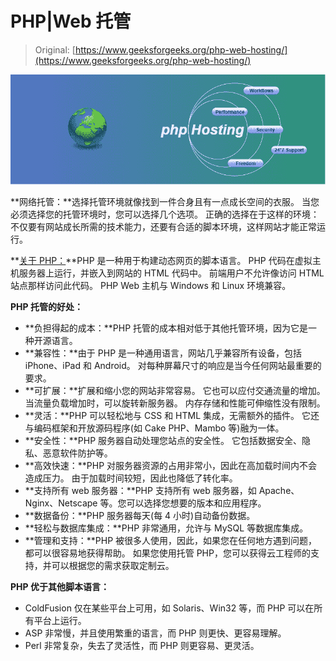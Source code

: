 # PHP|Web 托管

> Original: [https://www.geeksforgeeks.org/php-web-hosting/](https://www.geeksforgeeks.org/php-web-hosting/)

![](img/fb79eaac31aa30b3aed00ed67178bdfa.png)

**网络托管：**选择托管环境就像找到一件合身且有一点成长空间的衣服。 当您必须选择您的托管环境时，您可以选择几个选项。 正确的选择在于这样的环境：不仅要有网站成长所需的技术能力，还要有合适的脚本环境，这样网站才能正常运行。

**[关于 PHP：](https://www.geeksforgeeks.org/php/)**PHP 是一种用于构建动态网页的脚本语言。 PHP 代码在虚拟主机服务器上运行，并嵌入到网站的 HTML 代码中。 前端用户不允许像访问 HTML 站点那样访问此代码。 PHP Web 主机与 Windows 和 Linux 环境兼容。

**PHP 托管的好处：**

*   **负担得起的成本：**PHP 托管的成本相对低于其他托管环境，因为它是一种开源语言。
*   **兼容性：**由于 PHP 是一种通用语言，网站几乎兼容所有设备，包括 iPhone、iPad 和 Android。 对每种屏幕尺寸的响应是当今任何网站最重要的要求。
*   **可扩展：**扩展和缩小您的网站非常容易。 它也可以应付交通流量的增加。 当流量负载增加时，可以旋转新服务器。 内存存储和性能可伸缩性没有限制。
*   **灵活：**PHP 可以轻松地与 CSS 和 HTML 集成，无需额外的插件。 它还与编码框架和开放源码程序(如 Cake PHP、Mambo 等)融为一体。
*   **安全性：**PHP 服务器自动处理您站点的安全性。 它包括数据安全、隐私、恶意软件防护等。
*   **高效快速：**PHP 对服务器资源的占用非常小，因此在高加载时间内不会造成压力。 由于加载时间较短，因此也降低了转化率。
*   **支持所有 web 服务器：**PHP 支持所有 web 服务器，如 Apache、Nginx、Netscape 等。您可以选择您想要的版本和应用程序。
*   **数据备份：**PHP 服务器每天(每 4 小时)自动备份数据。
*   **轻松与数据库集成：**PHP 非常通用，允许与 MySQL 等数据库集成。
*   **管理和支持：**PHP 被很多人使用，因此，如果您在任何地方遇到问题，都可以很容易地获得帮助。 如果您使用托管 PHP，您可以获得云工程师的支持，并可以根据您的需求获取定制云。

**PHP 优于其他脚本语言：**

*   ColdFusion 仅在某些平台上可用，如 Solaris、Win32 等，而 PHP 可以在所有平台上运行。
*   ASP 非常慢，并且使用繁重的语言，而 PHP 则更快、更容易理解。
*   Perl 非常复杂，失去了灵活性，而 PHP 则更容易、更灵活。